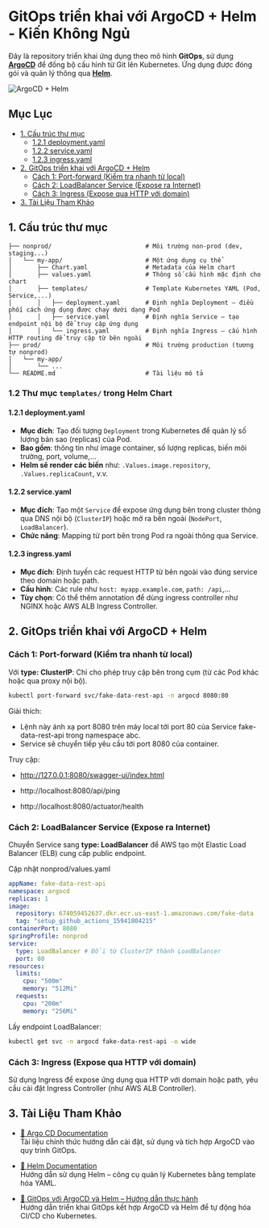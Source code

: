 # GitOps triển khai với ArgoCD + Helm - Kiến Không Ngủ

Đây là repository triển khai ứng dụng theo mô hình **GitOps**, sử dụng [**ArgoCD**](https://argo-cd.readthedocs.io/en/stable/) để đồng bộ cấu hình từ Git lên Kubernetes. Ứng dụng được đóng gói và quản lý thông qua [**Helm**](https://helm.sh/).

![ArgoCD + Helm](https://media2.dev.to/dynamic/image/width=1280,height=720,fit=cover,gravity=auto,format=auto/https%3A%2F%2Fdev-to-uploads.s3.amazonaws.com%2Fuploads%2Farticles%2F8vqktcxyjeyd1hoghvfu.png)

## Mục Lục

- [1. Cấu trúc thư mục](#1-cấu-trúc-thư-mục)
  - [1.2.1 deployment.yaml](#121-deploymentyaml)
  - [1.2.2 service.yaml](#122-serviceyaml)
  - [1.2.3 ingress.yaml](#123-ingressyaml)
- [2. GitOps triển khai với ArgoCD + Helm](#2-gitops-triển-khai-với-argocd--helm)
  - [Cách 1: Port-forward (Kiểm tra nhanh từ local)](#cách-1-port-forward-kiểm-tra-nhanh-từ-local)
  - [Cách 2: LoadBalancer Service (Expose ra Internet)](#cách-2-loadbalancer-service-expose-ra-internet)
  - [Cách 3: Ingress (Expose qua HTTP với domain)](#cách-3-ingress-expose-qua-http-với-domain)
- [3. Tài Liệu Tham Khảo](#3-tài-liệu-tham-khảo)

## 1. Cấu trúc thư mục

```plaintext
├── nonprod/                          # Môi trường non-prod (dev, staging...)
│   └── my-app/                       # Một ứng dụng cụ thể
│       ├── Chart.yaml                # Metadata của Helm chart
│       ├── values.yaml               # Thông số cấu hình mặc định cho chart
│       ├── templates/                # Template Kubernetes YAML (Pod, Service,...)
│       │   ├── deployment.yaml       # Định nghĩa Deployment – điều phối cách ứng dụng được chạy dưới dạng Pod
│       │   ├── service.yaml          # Định nghĩa Service – tạo endpoint nội bộ để truy cập ứng dụng
│       │   └── ingress.yaml          # Định nghĩa Ingress – cấu hình HTTP routing để truy cập từ bên ngoài
├── prod/                             # Môi trường production (tương tự nonprod)
│   └── my-app/
│       └── ...
└── README.md                         # Tài liệu mô tả
```

### 1.2 Thư mục `templates/` trong Helm Chart

#### 1.2.1 deployment.yaml

- **Mục đích**: Tạo đối tượng `Deployment` trong Kubernetes để quản lý số lượng bản sao (replicas) của Pod.
- **Bao gồm**: thông tin như image container, số lượng replicas, biến môi trường, port, volume,…
- **Helm sẽ render các biến** như: `.Values.image.repository`, `.Values.replicaCount`, v.v.

#### 1.2.2 service.yaml

- **Mục đích**: Tạo một `Service` để expose ứng dụng bên trong cluster thông qua DNS nội bộ (`ClusterIP`) hoặc mở ra bên ngoài (`NodePort`, `LoadBalancer`).
- **Chức năng**: Mapping từ port bên trong Pod ra ngoài thông qua Service.

#### 1.2.3 ingress.yaml

- **Mục đích**: Định tuyến các request HTTP từ bên ngoài vào đúng service theo domain hoặc path.
- **Cấu hình**: Các rule như `host: myapp.example.com`, `path: /api`,…
- **Tùy chọn**: Có thể thêm annotation để dùng ingress controller như NGINX hoặc AWS ALB Ingress Controller.

## 2. GitOps triển khai với ArgoCD + Helm

### Cách 1: Port-forward (Kiểm tra nhanh từ local)

Với **type: ClusterIP**: Chỉ cho phép truy cập bên trong cụm (từ các Pod khác hoặc qua proxy nội bộ).

```bash
kubectl port-forward svc/fake-data-rest-api -n argocd 8080:80
```

Giải thích:
- Lệnh này ánh xạ port 8080 trên máy local tới port 80 của Service fake-data-rest-api trong namespace abc.
- Service sẽ chuyển tiếp yêu cầu tới port 8080 của container.

Truy cập:

- http://127.0.0.1:8080/swagger-ui/index.html

- http://localhost:8080/api/ping

- http://localhost:8080/actuator/health

### Cách 2: LoadBalancer Service (Expose ra Internet)

Chuyển Service sang **type: LoadBalancer** để AWS tạo một Elastic Load Balancer (ELB) cung cấp public endpoint.

Cập nhật nonprod/values.yaml

```yaml
appName: fake-data-rest-api
namespace: argocd
replicas: 1
image:
  repository: 674059452637.dkr.ecr.us-east-1.amazonaws.com/fake-data
  tag: "setup_github_actions_15941804215"
containerPort: 8080
springProfile: nonprod
service:
  type: LoadBalancer # Đổi từ ClusterIP thành LoadBalancer
  port: 80
resources:
  limits:
    cpu: "500m"
    memory: "512Mi"
  requests:
    cpu: "200m"
    memory: "256Mi"
```

Lấy endpoint LoadBalancer:

```bash
kubectl get svc -n argocd fake-data-rest-api -o wide
```

### Cách 3: Ingress (Expose qua HTTP với domain)

Sử dụng Ingress để expose ứng dụng qua HTTP với domain hoặc path, yêu cầu cài đặt Ingress Controller (như AWS ALB Controller).

## 3. Tài Liệu Tham Khảo

- [📘 Argo CD Documentation](https://argo-cd.readthedocs.io/en/stable/)  
  Tài liệu chính thức hướng dẫn cài đặt, sử dụng và tích hợp ArgoCD vào quy trình GitOps.

- [📘 Helm Documentation](https://helm.sh/docs/)  
  Hướng dẫn sử dụng Helm – công cụ quản lý Kubernetes bằng template hóa YAML.

- [📘 GitOps với ArgoCD và Helm – Hướng dẫn thực hành](https://argo-cd.readthedocs.io/en/stable/user-guide/helm/)  
  Hướng dẫn triển khai GitOps kết hợp ArgoCD và Helm để tự động hóa CI/CD cho Kubernetes.
